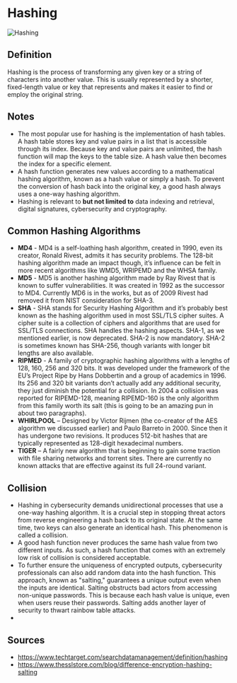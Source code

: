 # Hashing

![Hashing](https://www.thesslstore.com/blog/wp-content/uploads/2018/12/Hashing-Example-768x369.png)

## Definition

Hashing is the process of transforming any given key or a string of characters into another value. This is usually represented by a shorter, fixed-length value or key that represents and makes it easier to find or employ the original string.

## Notes

- The most popular use for hashing is the implementation of hash tables. A hash table stores key and value pairs in a list that is accessible through its index. Because key and value pairs are unlimited, the hash function will map the keys to the table size. A hash value then becomes the index for a specific element.
- A hash function generates new values according to a mathematical hashing algorithm, known as a hash value or simply a hash. To prevent the conversion of hash back into the original key, a good hash always uses a one-way hashing algorithm.
- Hashing is relevant to **but not limited to** data indexing and retrieval, digital signatures, cybersecurity and cryptography. 

## Common Hashing Algorithms

- **MD4** - MD4 is a self-loathing hash algorithm, created in 1990, even its creator, Ronald Rivest, admits it has security problems. The 128-bit hashing algorithm made an impact though, it’s influence can be felt in more recent algorithms like WMD5, WRIPEMD and the WHSA family.
- **MD5** - MD5 is another hashing algorithm made by Ray Rivest that is known to suffer vulnerabilities. It was created in 1992 as the successor to MD4. Currently MD6 is in the works, but as of 2009 Rivest had removed it from NIST consideration for SHA-3.
- **SHA** - SHA stands for Security Hashing Algorithm and it’s probably best known as the hashing algorithm used in most SSL/TLS cipher suites. A cipher suite is a collection of ciphers and algorithms that are used for SSL/TLS connections. SHA handles the hashing aspects. SHA-1, as we mentioned earlier, is now deprecated. SHA-2 is now mandatory. SHA-2 is sometimes known has SHA-256, though variants with longer bit lengths are also available.
- **RIPMED** - A family of cryptographic hashing algorithms with a lengths of 128, 160, 256 and 320 bits. It was developed under the framework of the EU’s Project Ripe by Hans Dobbertin and a group of academics in 1996. Its 256 and 320 bit variants don’t actually add any additional security, they just diminish the potential for a collision. In 2004 a collision was reported for RIPEMD-128, meaning RIPEMD-160 is the only algorithm from this family worth its salt (this is going to be an amazing pun in about two paragraphs).
- **WHIRLPOOL** – Designed by Victor Rijmen (the co-creator of the AES algorithm we discussed earlier) and Paulo Barreto in 2000. Since then it has undergone two revisions. It produces 512-bit hashes that are typically represented as 128-digit hexadecimal numbers.
- **TIGER** – A fairly new algorithm that is beginning to gain some traction with file sharing networks and torrent sites. There are currently no known attacks that are effective against its full 24-round variant.

## Collision

- Hashing in cybersecurity demands unidirectional processes that use a one-way hashing algorithm. It is a crucial step in stopping threat actors from reverse engineering a hash back to its original state. At the same time, two keys can also generate an identical hash. This phenomenon is called a collision.
- A good hash function never produces the same hash value from two different inputs. As such, a hash function that comes with an extremely low risk of collision is considered acceptable.
- To further ensure the uniqueness of encrypted outputs, cybersecurity professionals can also add random data into the hash function. This approach, known as "salting," guarantees a unique output even when the inputs are identical. Salting obstructs bad actors from accessing non-unique passwords. This is because each hash value is unique, even when users reuse their passwords. Salting adds another layer of security to thwart rainbow table attacks.
- 

## Sources

- <https://www.techtarget.com/searchdatamanagement/definition/hashing>
- <https://www.thesslstore.com/blog/difference-encryption-hashing-salting>